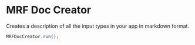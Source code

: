 # MRF Doc Creator

Creates a description of all the input types in your app in markdown format.

```js
MRFDocCreator.run();
```
